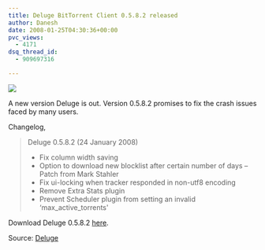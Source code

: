 ```yaml
---
title: Deluge BitTorrent Client 0.5.8.2 released
author: Danesh
date: 2008-01-25T04:30:36+00:00
pvc_views:
  - 4171
dsq_thread_id:
  - 909697316

---
```

![][1]

A new version Deluge is out. Version 0.5.8.2 promises to fix the crash issues faced by many users.

Changelog,

> Deluge 0.5.8.2 (24 January 2008)
> 
>   * Fix column width saving
>   * Option to download new blocklist after certain number of days &#8211; Patch from Mark Stahler
>   * Fix ui-locking when tracker responded in non-utf8 encoding
>   * Remove Extra Stats plugin
>   * Prevent Scheduler plugin from setting an invalid &#8216;max\_active\_torrents'

Download Deluge 0.5.8.2 [here][2].

Source: [Deluge][3]

 [1]: http://img214.imageshack.us/img214/3897/deluge0582li0.jpg
 [2]: http://www.deluge-torrent.org/downloads.php
 [3]: http://www.deluge-torrent.org/